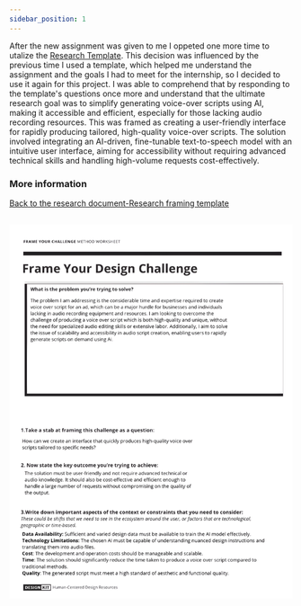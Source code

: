```yaml
---
sidebar_position: 1
---
```


After the new assignment was given to me I oppeted one more time to utalize the 
[Research Template](https://www.canva.com/design/DAF2NU9TvCs/YLVh-05dJ8RcyKrmcDq64Q/edit?utm_content=DAF2NU9TvCs&utm_campaign=designshare&utm_medium=link2&utm_source=sharebutton). This decision was influenced by the previous time I used a template, which helped me understand the assignment and the goals I had to meet for the internship, so I decided to use it again for this project. I was able to comprehend that by responding to the template's questions once more and understand that the  ultimate research goal was to simplify generating voice-over scripts using AI, making it accessible and efficient, especially for those lacking audio recording resources. This was framed as creating a user-friendly interface for rapidly producing tailored, high-quality voice-over scripts. The solution involved integrating an AI-driven, fine-tunable text-to-speech model with an intuitive user interface, aiming for accessibility without requiring advanced technical skills and handling high-volume requests cost-effectively.

### More information 
[Back to the research document-Research framing template](../Research%20Report/2nd%20Research%20Phase/Research%20framing.md)
##
![Template](../img/researchTemplateVocieOver.png)
